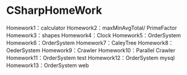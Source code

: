 # CSharpHomeWork
Homework1：calculator
Homework2：maxMinAvgTotal/ PrimeFactor
Homework3：shapes
Homework4：Clock
Homework5：OrderSystem
Homework6：OrderSystem 
Homework7：CaleyTree
Homework8：OederSystem
Homework9：Crawler
Homework10：Parallel Crawler
Homework11：OrderSystem test
Homework12：OrderSystem mysql
Homework13：OrderSystem web
